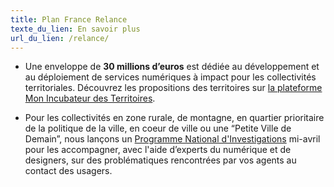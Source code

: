 ```yaml
---
title: Plan France Relance
texte_du_lien: En savoir plus
url_du_lien: /relance/
---
```

* Une enveloppe de **30 millions d’euros** est dédiée au développement et au déploiement de services numériques à impact pour les collectivités territoriales. Découvrez les propositions des territoires sur [la plateforme Mon Incubateur des Territoires](https://mon.incubateur.anct.gouv.fr/).

* Pour les collectivités en zone rurale, de montagne, en quartier prioritaire de la politique de la ville, en coeur de ville ou une “Petite Ville de Demain”, nous lançons un [Programme National d'Investigations](/relance/investigations/) mi-avril pour les accompagner, avec l'aide d’experts du numérique et de designers, sur des problématiques rencontrées par vos agents au contact des usagers.
